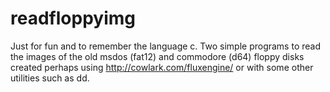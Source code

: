 # readfloppyimg
Just for fun and to remember the language c. 
Two simple programs to read the images of the old msdos (fat12) and commodore (d64) floppy disks 
created perhaps using http://cowlark.com/fluxengine/ 
or with some other utilities such as dd.
